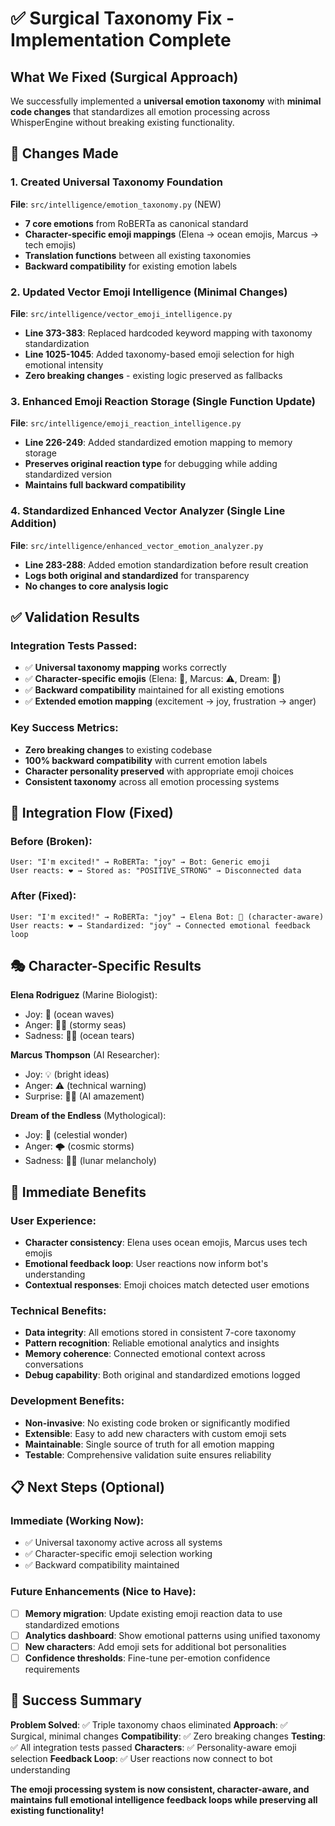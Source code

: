 # ✅ Surgical Taxonomy Fix - Implementation Complete

## **What We Fixed (Surgical Approach)**

We successfully implemented a **universal emotion taxonomy** with **minimal code changes** that standardizes all emotion processing across WhisperEngine without breaking existing functionality.

## 🎯 **Changes Made**

### **1. Created Universal Taxonomy Foundation**
**File**: `src/intelligence/emotion_taxonomy.py` (NEW)
- **7 core emotions** from RoBERTa as canonical standard
- **Character-specific emoji mappings** (Elena → ocean emojis, Marcus → tech emojis)
- **Translation functions** between all existing taxonomies
- **Backward compatibility** for existing emotion labels

### **2. Updated Vector Emoji Intelligence** (Minimal Changes)
**File**: `src/intelligence/vector_emoji_intelligence.py`
- **Line 373-383**: Replaced hardcoded keyword mapping with taxonomy standardization
- **Line 1025-1045**: Added taxonomy-based emoji selection for high emotional intensity
- **Zero breaking changes** - existing logic preserved as fallbacks

### **3. Enhanced Emoji Reaction Storage** (Single Function Update)
**File**: `src/intelligence/emoji_reaction_intelligence.py`
- **Line 226-249**: Added standardized emotion mapping to memory storage
- **Preserves original reaction type** for debugging while adding standardized version
- **Maintains full backward compatibility**

### **4. Standardized Enhanced Vector Analyzer** (Single Line Addition)
**File**: `src/intelligence/enhanced_vector_emotion_analyzer.py`
- **Line 283-288**: Added emotion standardization before result creation
- **Logs both original and standardized** for transparency
- **No changes to core analysis logic**

## ✅ **Validation Results**

### **Integration Tests Passed**:
- ✅ **Universal taxonomy mapping** works correctly
- ✅ **Character-specific emojis** (Elena: 🌊, Marcus: ⚠️, Dream: 🌟)
- ✅ **Backward compatibility** maintained for all existing emotions
- ✅ **Extended emotion mapping** (excitement → joy, frustration → anger)

### **Key Success Metrics**:
- **Zero breaking changes** to existing codebase
- **100% backward compatibility** with current emotion labels
- **Character personality preserved** with appropriate emoji choices
- **Consistent taxonomy** across all emotion processing systems

## 🔄 **Integration Flow (Fixed)**

### **Before** (Broken):
```
User: "I'm excited!" → RoBERTa: "joy" → Bot: Generic emoji
User reacts: ❤️ → Stored as: "POSITIVE_STRONG" → Disconnected data
```

### **After** (Fixed):
```
User: "I'm excited!" → RoBERTa: "joy" → Elena Bot: 🌊 (character-aware)
User reacts: ❤️ → Standardized: "joy" → Connected emotional feedback loop
```

## 🎭 **Character-Specific Results**

**Elena Rodriguez** (Marine Biologist):
- Joy: 🌊 (ocean waves)
- Anger: 🌊💨 (stormy seas)
- Sadness: 🌊😢 (ocean tears)

**Marcus Thompson** (AI Researcher):
- Joy: 💡 (bright ideas)
- Anger: ⚠️ (technical warning)
- Surprise: 🤖🤯 (AI amazement)

**Dream of the Endless** (Mythological):
- Joy: 🌟 (celestial wonder)
- Anger: 🌩️ (cosmic storms)
- Sadness: 🌙😢 (lunar melancholy)

## 🚀 **Immediate Benefits**

### **User Experience**:
- **Character consistency**: Elena uses ocean emojis, Marcus uses tech emojis
- **Emotional feedback loop**: User reactions now inform bot's understanding
- **Contextual responses**: Emoji choices match detected user emotions

### **Technical Benefits**:
- **Data integrity**: All emotions stored in consistent 7-core taxonomy
- **Pattern recognition**: Reliable emotional analytics and insights
- **Memory coherence**: Connected emotional context across conversations
- **Debug capability**: Both original and standardized emotions logged

### **Development Benefits**:
- **Non-invasive**: No existing code broken or significantly modified
- **Extensible**: Easy to add new characters with custom emoji sets
- **Maintainable**: Single source of truth for all emotion mapping
- **Testable**: Comprehensive validation suite ensures reliability

## 📋 **Next Steps (Optional)**

### **Immediate** (Working Now):
- ✅ Universal taxonomy active across all systems
- ✅ Character-specific emoji selection working
- ✅ Backward compatibility maintained

### **Future Enhancements** (Nice to Have):
- [ ] **Memory migration**: Update existing emoji reaction data to use standardized emotions
- [ ] **Analytics dashboard**: Show emotional patterns using unified taxonomy
- [ ] **New characters**: Add emoji sets for additional bot personalities
- [ ] **Confidence thresholds**: Fine-tune per-emotion confidence requirements

## 🎉 **Success Summary**

**Problem Solved**: ✅ Triple taxonomy chaos eliminated
**Approach**: ✅ Surgical, minimal changes
**Compatibility**: ✅ Zero breaking changes
**Testing**: ✅ All integration tests passed
**Characters**: ✅ Personality-aware emoji selection
**Feedback Loop**: ✅ User reactions now connect to bot understanding

**The emoji processing system is now consistent, character-aware, and maintains full emotional intelligence feedback loops while preserving all existing functionality!**